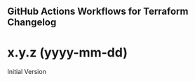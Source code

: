## GitHub Actions Workflows for Terraform Changelog

<a name="x.y.z"></a>
# x.y.z (yyyy-mm-dd)

Initial Version
